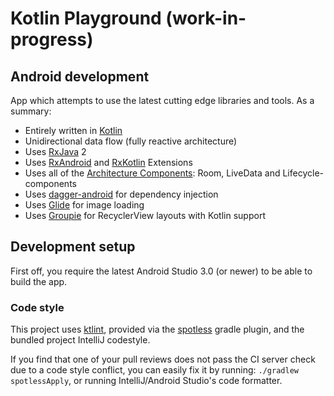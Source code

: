 # Kotlin Playground (work-in-progress)

## Android development

App which attempts to use the latest cutting edge libraries and tools. As a summary:

 * Entirely written in [Kotlin](https://kotlinlang.org/)
 * Unidirectional data flow (fully reactive architecture)
 * Uses [RxJava](https://github.com/ReactiveX/RxJava) 2
 * Uses [RxAndroid](https://github.com/ReactiveX/RxAndroid) and [RxKotlin](https://github.com/ReactiveX/RxKotlin) Extensions 
 * Uses all of the [Architecture Components](https://developer.android.com/topic/libraries/architecture/): Room, LiveData and Lifecycle-components
 * Uses [dagger-android](https://google.github.io/dagger/android.html) for dependency injection
 * Uses [Glide](https://github.com/bumptech/glide) for image loading
 * Uses [Groupie](https://github.com/lisawray/groupie) for RecyclerView layouts with Kotlin support

## Development setup

First off, you require the latest Android Studio 3.0 (or newer) to be able to build the app.

### Code style

This project uses [ktlint](https://github.com/shyiko/ktlint), provided via
the [spotless](https://github.com/diffplug/spotless) gradle plugin, and the bundled project IntelliJ codestyle.

If you find that one of your pull reviews does not pass the CI server check due to a code style conflict, you can
easily fix it by running: `./gradlew spotlessApply`, or running IntelliJ/Android Studio's code formatter.
